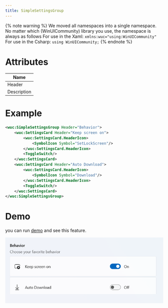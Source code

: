 ```yaml
---
title: SimpleSettingsGroup
---
```


{% note warning %}
We moved all namespaces into a single namespace. No matter which (WinUICommunity) library you use, the namespace is always as follows
For use in the Xaml:
`xmlns:wuc="using:WinUICommunity"`
For use in the Csharp:
`using WinUICommunity;`
{% endnote %}

# Attributes

| Name |
|-|
|Header|
|Description|

# Example

```xml
<wuc:SimpleSettingsGroup Header="Behavior">
    <wuc:SettingsCard Header="Keep screen on">
        <wuc:SettingsCard.HeaderIcon>
            <SymbolIcon Symbol="SetLockScreen"/>
        </wuc:SettingsCard.HeaderIcon>
        <ToggleSwitch/>
    </wuc:SettingsCard>
    <wuc:SettingsCard Header="Auto Download">
        <wuc:SettingsCard.HeaderIcon>
            <SymbolIcon Symbol="Download"/>
        </wuc:SettingsCard.HeaderIcon>
        <ToggleSwitch/>
    </wuc:SettingsCard>
</wuc:SimpleSettingsGroup>
```

# Demo
you can run [demo](https://github.com/WinUICommunity/WinUICommunity) and see this feature.

![SettingsUI](https://raw.githubusercontent.com/ghost1372/Resources/main/SettingsUI/Samples/SimpleSettingsGroup.png)
